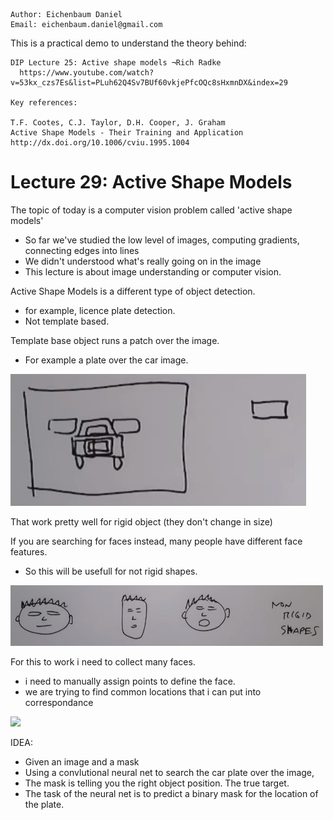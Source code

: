 ```
Author: Eichenbaum Daniel
Email: eichenbaum.daniel@gmail.com
```
This is a practical demo to understand the theory behind:
```
DIP Lecture 25: Active shape models ¬Rich Radke
  https://www.youtube.com/watch?v=53kx_czs7Es&list=PLuh62Q4Sv7BUf60vkjePfcOQc8sHxmnDX&index=29

Key references:

T.F. Cootes, C.J. Taylor, D.H. Cooper, J. Graham
Active Shape Models - Their Training and Application
http://dx.doi.org/10.1006/cviu.1995.1004
```

# Lecture 29: Active Shape Models

The topic of today is a computer vision problem called 'active shape models'
- So far we've studied the low level of images, computing gradients, connecting edges into lines
- We didn't understood what's really going on in the image
- This lecture is about image understanding or computer vision.

Active Shape Models is a different type of object detection.
- for example, licence plate detection.
- Not template based.


Template base object runs a patch over the image.
- For example a plate over the car image.

![](1_vision.jpg)

That work pretty well for rigid object (they don't change in size)


If you are searching for faces instead, many people have different face features. 
- So this will be usefull for not rigid shapes.

![](2_vision.jpg)

For this to work i need to collect many faces.
- i need to manually assign points to define the face.
- we are trying to find common locations that i can put into correspondance 
 
![](3_vision)


IDEA:
- Given an image and a mask
- Using a convlutional neural net to search the car plate over the image,
- The mask is telling you the right object position. The true target.
- The task of the neural net is to predict a binary mask for the location of the plate.
